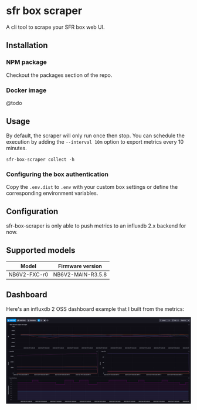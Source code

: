 # sfr box scraper

A cli tool to scrape your SFR box web UI.

## Installation

### NPM package

Checkout the packages section of the repo.

### Docker image

@todo

## Usage

By default, the scraper will only run once then stop.
You can schedule the execution by adding the `--interval 10m` option to export metrics every 10 minutes.

```shell
sfr-box-scraper collect -h
```

### Configuring the box authentication

Copy the `.env.dist` to `.env` with your custom box settings or define the corresponding environment variables.

## Configuration

sfr-box-scraper is only able to push metrics to an influxdb 2.x backend for now.

## Supported models

| Model | Firmware version |
| --- | --- |
| NB6V2-FXC-r0 | NB6V2-MAIN-R3.5.8 |

## Dashboard

Here's an influxdb 2 OSS dashboard example that I built from the metrics:

![influx dasbboard](assets/dashboard_example.png)
